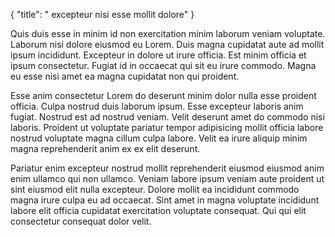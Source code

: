 {
"title": " excepteur nisi esse mollit dolore"
}

Quis duis esse in minim id non exercitation minim laborum veniam voluptate. Laborum nisi dolore eiusmod eu Lorem. Duis magna cupidatat aute ad mollit ipsum incididunt. Excepteur in dolore ut irure officia. Est minim officia et ipsum consectetur. Fugiat id in occaecat qui sit eu irure commodo. Magna eu esse nisi amet ea magna cupidatat non qui proident.

Esse anim consectetur Lorem do deserunt minim dolor nulla esse proident officia. Culpa nostrud duis laborum ipsum. Esse excepteur laboris anim fugiat. Nostrud est ad nostrud veniam. Velit deserunt amet do commodo nisi laboris. Proident ut voluptate pariatur tempor adipisicing mollit officia labore nostrud voluptate magna cillum culpa labore. Velit ea irure aliquip minim magna reprehenderit anim ex ex elit deserunt.

Pariatur enim excepteur nostrud mollit reprehenderit eiusmod eiusmod anim enim ullamco qui non ullamco. Veniam labore ipsum veniam aute proident ut sint eiusmod elit nulla excepteur. Dolore mollit ea incididunt commodo magna irure culpa eu ad occaecat. Sint amet in magna voluptate incididunt labore elit officia cupidatat exercitation voluptate consequat. Qui qui elit consectetur consequat dolor velit.